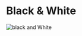 # Black & White

![black and White](https://user-images.githubusercontent.com/88154810/140084774-a1139c69-31c3-40cf-96a8-f05af48924ba.png)



